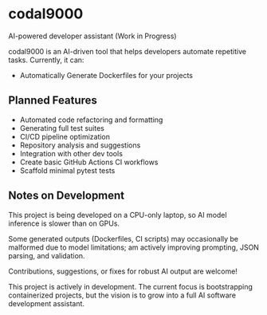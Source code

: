 # codal9000
AI-powered developer assistant (Work in Progress)

codal9000 is an AI-driven tool that helps developers automate repetitive tasks. Currently, it can:
- Automatically Generate Dockerfiles for your projects


## Planned Features
- Automated code refactoring and formatting
- Generating full test suites
- CI/CD pipeline optimization
- Repository analysis and suggestions
- Integration with other dev tools
- Create basic GitHub Actions CI workflows
- Scaffold minimal pytest tests


## Notes on Development
This project is being developed on a CPU-only laptop, so AI model inference is slower than on GPUs.

Some generated outputs (Dockerfiles, CI scripts) may occasionally be malformed due to model limitations;  am actively improving prompting, JSON parsing, and validation.

Contributions, suggestions, or fixes for robust AI output are welcome!


This project is actively in development. The current focus is bootstrapping containerized projects, but the vision is to grow into a full AI software development assistant.